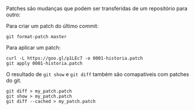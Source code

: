 
Patches são mudanças que podem ser transferidas de um repositório
para outro:

Para criar um patch do último commit:

```
git format-patch master

```

Para aplicar um patch:

```
curl -L https://goo.gl/p1LEc7 -o 0001-historia.patch
git apply 0001-historia.patch
```


O resultado de `git show` e `git diff` também são comapatíveis com 
patches do git.

```
git diff > my_patch.patch
git show > my_patch.patch
git diff --cached > my_patch.patch

```

